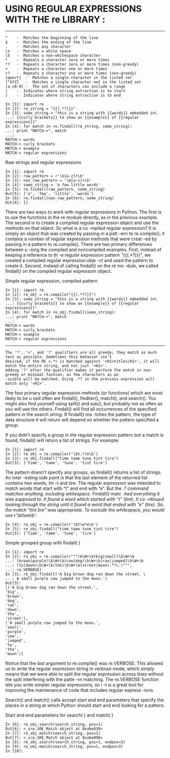# USING REGULAR EXPRESSIONS WITH THE re LIBRARY :
-------------------------------------------------
```
^	 -	Matches the beginning of the line
$ 	 -	Matches the ending of the line
.	 -	Matches any character
\s	 -	Matches a white space
\S	 -	Matches a non-whitespace character
*	 -	Repeats a character zero or more times
*?	 -	Repeats a character zero or more times (non-greedy)
+	 -	Repeats a character one or more times
+?	 -	Repeats a character one or more times (non-greedy)
[qwert]	 -	Matches a single character in the listed set
[^XYZ]	 -	Matches a single character not in the listed set
[a-z0-9] -	The set of characters can include a range
(	 -	Indicates where string extraction is to start
)	 -	Indicates where string extraction is to end
```
```
In [1]: import re
In [2]: re_string = "{{(.*?)}}"
In [3]: some_string = "this is a string with {{words}} embedded in\
...: {{curly brackets}} to show an {{example}} of {{regular expressions}}"
In [4]: for match in re.findall(re_string, some_string):
...: print "MATCH->", match
...:
MATCH-> words
MATCH-> curly brackets
MATCH-> example
MATCH-> regular expressions
```
Raw strings and regular expressions
```
In [1]: import re
In [2]: raw_pattern = r'\b[a-z]+\b'
In [3]: non_raw_pattern = '\b[a-z]+\b'
In [4]: some_string = 'a few little words'
In [5]: re.findall(raw_pattern, some_string)
Out[5]: ['a', 'few', 'little', 'words']
In [6]: re.findall(non_raw_pattern, some_string)
Out[6]: []
```
There are two ways to work with regular expressions in Python. The first is to use the
functions in the re module directly, as in the previous example. The second is to create
a compiled regular expression object and use the methods on that object. So what is a co
-mpiled regular expression? It is simply an object that was created by passing in a patt
-ern to re.compile(); it contains a number of regular expression methods that were creat
-ed by passing in a pattern to re.compile(). There are two primary differences between u
-sing the compiled and noncompiled examples. First, instead of keeping a reference to th
-e regular expression pattern "{{(.*?)}}", we created a compiled regular expression obje
-ct and used the pattern to create it. Second, instead of calling findall() on the re mo
-dule, we called findall() on the compiled regular expression object.

Simple regular expression, compiled pattern
```
In [1]: import re
In [2]: re_obj = re.compile("{{(.*?)}}")
In [3]: some_string = "this is a string with {{words}} embedded in\
...: {{curly brackets}} to show an {{example}} of {{regular expressions}}"
In [4]: for match in re_obj.findall(some_string):
...: print "MATCH->", match
...:
MATCH-> words
MATCH-> curly brackets
MATCH-> example
MATCH-> regular expressions
```
-----------------------------------------------
```
The '*', '+', and '?' qualifiers are all greedy; they match as much text as possible. Sometimes this behavior isn’t 
desired; if the RE <.*> is matched against '<H1>title</H1>', it will match the entire string, and not just '<H1>'. 
Adding '?' after the qualifier makes it perform the match in non-greedy or minimal fashion; as few characters as po
-ssible will be matched. Using .*? in the previous expression will match only '<H1>'.
```
The four primary regular expression methods (or functions) which are most likely to be u
sed often are findall(), finditer(), match(), and search(). You might also find yourself
using split() and sub(), but probably not as often as you will use the others. Findall()
will find all occurrences of the specified pattern in the search string. If findall() ma
-tches the pattern, the type of data structure it will return will depend on whether the
pattern specified a group.

If you didn’t specify a group in the regular expression pattern but a match is found,
findall() will return a list of strings. For example:
```
In [1]: import re
In [2]: re_obj = re.compile(r'\bt.*?e\b')
In [3]: re_obj.findall("time tame tune tint tire")
Out[3]: ['time', 'tame', 'tune', 'tint tire']
```
The pattern doesn’t specify any groups, so findall() returns a list of strings. An inter
-esting side point is that the last element of the returned list contains two words, tin
-t and tire. The regular expression was intended to match words that start with “t” and
end with “e”. But the .*? command matches anything, including whitespace. Findall() matc
-hed everything it was supposed to. It found a word which started with “t” (tint). It co
-ntinued looking through the string until it found a word that ended with “e” (tire). So,
the match “tint tire” was appropriate. To exclude the whitespace, you would use 
r'\bt\w*e\b':
```
In [4]: re_obj = re.compile(r'\bt\w*e\b')
In [5]: re_obj.findall("time tame tune tint tire")
Out[5]: ['time', 'tame', 'tune', 'tire']
```
Simple grouped group with findall( )
```
In [1]: import re
In [2]: re_obj = re.compile(r"""(A\W+\b(big|small)\b\W+\b
...: (brown|purple)\b\W+\b(cow|dog)\b\W+\b(ran|jumped)\b\W+\b
...: (to|down)\b\W+\b(the)\b\W+\b(street|moon).*?\.)""",
...: re.VERBOSE)
In [3]: re_obj.findall('A big brown dog ran down the street. \
...: A small purple cow jumped to the moon.')
Out[3]:
[('A big brown dog ran down the street.',
'big',
'brown',
'dog',
'ran',
'down',
'the',
'street'),
('A small purple cow jumped to the moon.',
'small',
'purple',
'cow',
'jumped',
'to',
'the',
'moon')]
```
Notice that the last argument to re.compile() was re.VERBOSE. This allowed us to write
the regular expression string in verbose mode, which simply means that we were able to
split the regular expression across lines without the split interfering with the patte
-rn matching. The re.VERBOSE function lets you write simpler regular expressions, so i
-t is a great tool for improving the maintenance of code that includes regular express
-ions.

Search() and match() calls accept start and end parameters that specify the places in a
string at which Python should start and end looking for a pattern.

Start and end parameters for search( ) and match( )
```
In [6]: re_obj.search(search_string, pos=1)
Out[6]: <_sre.SRE_Match object at 0xabe030>
In [7]: re_obj.match(search_string, pos=1)
Out[7]: <_sre.SRE_Match object at 0xabe098>
In [8]: re_obj.search(search_string, pos=1, endpos=3)
In [9]: re_obj.match(search_string, pos=1, endpos=3)
In [10]:
```
